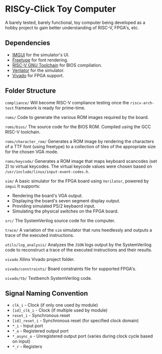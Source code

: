 # RISCy-Click Toy Computer

A barely tested, barely functional, toy computer being developed as a hobby project to gain better understanding of RISC-V, FPGA's, etc.

## Dependencies

- [IMGUI](https://github.com/ocornut/imgui) for the simulator's UI.
- [Freetype](https://www.freetype.org/) for font rendering.
- [RISC-V GNU Toolchain](https://github.com/riscv/riscv-gnu-toolchain) for BIOS compilation.
- [Verilator](https://www.veripool.org/verilator/) for the simulator.
- [Vivado](https://www.xilinx.com/products/design-tools/vivado.html) for FPGA support.

## Folder Structure

`compliance/`
Will become RISC-V compliance testing once the `riscv-arch-test` framework is ready for prime-time.

`roms/`
Code to generate the various ROM images required by the board.

`roms/bios/`
The source code for the BIOS ROM.  Compiled using the GCC RISC-V toolchain.

`roms/character_rom/`
Generates a ROM image by rendering the characters of a TTF font (using freetype) to a collection of tiles of the appropriate size for the chosen VGA mode.

`roms/keycode/`
Generates a ROM image that maps keyboard scancodes (set 2) to virtual keycodes.  The virtual keycode values were chosen based on  `/usr/include/linux/input-event-codes.h`.

`sim/`
A basic simulator for the FPGA board using `Verilator`, powered by `imgui`
It supports:
- Rendering the board's VGA output.
- Displaying the board's seven segment display output.
- Providing simulated PS/2 keybaord input.
- Simulating the physical switches on the FPGA board.

`src/`
The SystemVerilog source code for the computer.

`trace/`
A variation of the `sim` simulator that runs heedlessly and outputs a trace of the executed instructions.

`utils/log_analysis/`
Analyzes the `JSON` logs output by the SystemVerilog code to reconstruct a trace of the executed instructions and their results.

`vivado`
Xilinx Vivado project folder.

`vivado/constraints/`
Board constraints file for supported FPGA's.

`vivado/tb/`
Testbench SystemVerilog code.

## Signal Naming Convention

- `clk_i` - Clock (if only one used by module)
- `[id]_clk_i` - Clock (if multiple used by module)
- `reset_i` - Synchronous reset
- `[id]_reset_i` - Synchronous reset (for specified clock domain)
- `*_i` - Input port
- `*_o` - Registered output port
- `*_async_o` - Unregistered output port (varies during clock cycle based on input)
- `*_r` - Registers
